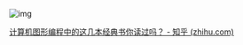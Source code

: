 ![img](https://picx.zhimg.com/v2-5e6efde3e0cd79ed624b85901efce7aa_r.jpg?source=1940ef5c)

[计算机图形编程中的这几本经典书你读过吗？ - 知乎 (zhihu.com)](https://zhuanlan.zhihu.com/p/531073519)